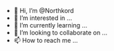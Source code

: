 - 👋 Hi, I’m @Northkord
- 👀 I’m interested in ...
- 🌱 I’m currently learning ...
- 💞️ I’m looking to collaborate on ...
- 📫 How to reach me ...

<!---
Northkord/Northkord is a ✨ special ✨ repository because its `README.md` (this file) appears on your GitHub profile.
You can click the Preview link to take a look at your changes.
--->
